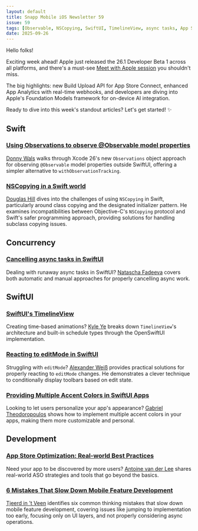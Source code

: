 ```yaml
---
layout: default
title: Snapp Mobile iOS Newsletter 59
issue: 59
tags: [Observable, NSCopying, SwiftUI, TimelineView, async tasks, App Store, accent colors, editMode]
date: 2025-09-26
---
```


Hello folks!

Exciting week ahead! Apple just released the 26.1 Developer Beta 1 across all platforms, and there's a must-see [Meet with Apple session](https://www.youtube.com/watch?v=A8X6hNWX65U) you shouldn't miss.

The big highlights: new Build Upload API for App Store Connect, enhanced App Analytics with real-time webhooks, and developers are diving into Apple's Foundation Models framework for on-device AI integration.

Ready to dive into this week's standout articles? Let's get started! ✨

## Swift

### [Using Observations to observe @Observable model properties](https://www.donnywals.com/using-observations-to-observe-observable-model-properties/)

[Donny Wals](https://bsky.app/profile/donnywals.bsky.social) walks through Xcode 26's new `Observations` object approach for observing `@Observable` model properties outside SwiftUI, offering a simpler alternative to `withObservationTracking`.

### [NSCopying in a Swift world](https://www.nutrient.io/blog/nscopying-in-a-swift-world/)

[Douglas Hill](https://bsky.app/profile/douglashill.co) dives into the challenges of using `NSCopying` in Swift, particularly around class copying and the designated initializer pattern. He examines incompatibilities between Objective-C's `NSCopying` protocol and Swift's safer programming approach, providing solutions for handling subclass copying issues.

## Concurrency

### [Cancelling async tasks in SwiftUI](https://tanaschita.com/swiftui-cancel-async-work)

Dealing with runaway async tasks in SwiftUI? [Natascha Fadeeva](https://mastodon.social/@tanaschita) covers both automatic and manual approaches for properly cancelling async work.

## SwiftUI

### [SwiftUI's TimelineView](https://kyleye.top/posts/swiftui-timeline-view/?lang=en)

Creating time-based animations? [Kyle Ye](https://mastodon.world/@KyleYe) breaks down `TimelineView`'s architecture and built-in schedule types through the OpenSwiftUI implementation.

### [Reacting to editMode in SwiftUI](https://alexanderweiss.dev/blog/2025-03-16-swiftui-reacting-to-edit-mode)

Struggling with `editMode`? [Alexander Weiß](https://mastodon.online/@alexanderwe) provides practical solutions for properly reacting to `editMode` changes. He demonstrates a clever technique to conditionally display toolbars based on edit state.

### [Providing Multiple Accent Colors in SwiftUI Apps](https://serialcoder.dev/text-tutorials/swiftui/providing-multiple-accent-colors-in-swiftui-apps/)

Looking to let users personalize your app's appearance? [Gabriel Theodoropoulos](https://mastodon.cloud/@gabtheodor) shows how to implement multiple accent colors in your apps, making them more customizable and personal.

## Development

### [App Store Optimization: Real-world Best Practices](https://www.avanderlee.com/optimization/app-store-optimization-real-world-best-practices/)

Need your app to be discovered by more users? [Antoine van der Lee](https://bsky.app/profile/avanderlee.com) shares real-world ASO strategies and tools that go beyond the basics.

### [6 Mistakes That Slow Down Mobile Feature Development](https://www.mobilesystemdesign.com/blog/six-feature-development-mistakes/)

[Tjeerd in 't Veen](https://nl.linkedin.com/in/tjeerdintveen) identifies six common thinking mistakes that slow down mobile feature development, covering issues like jumping to implementation too early, focusing only on UI layers, and not properly considering async operations.